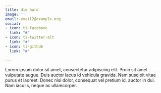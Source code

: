```yaml
---
title: die hard
image: ''
email: email2@example.org
social:
- icon: ti-facebook
  link: "#"
- icon: ti-twitter-alt
  link: "#"
- icon: ti-github
  link: "#"

---
```

Lorem ipsum dolor sit amet, consectetur adipiscing elit. Proin sit amet vulputate augue. Duis auctor lacus id vehicula gravida. Nam suscipit vitae purus et laoreet.
Donec nisi dolor, consequat vel pretium id, auctor in dui. Nam iaculis, neque ac ullamcorper.
